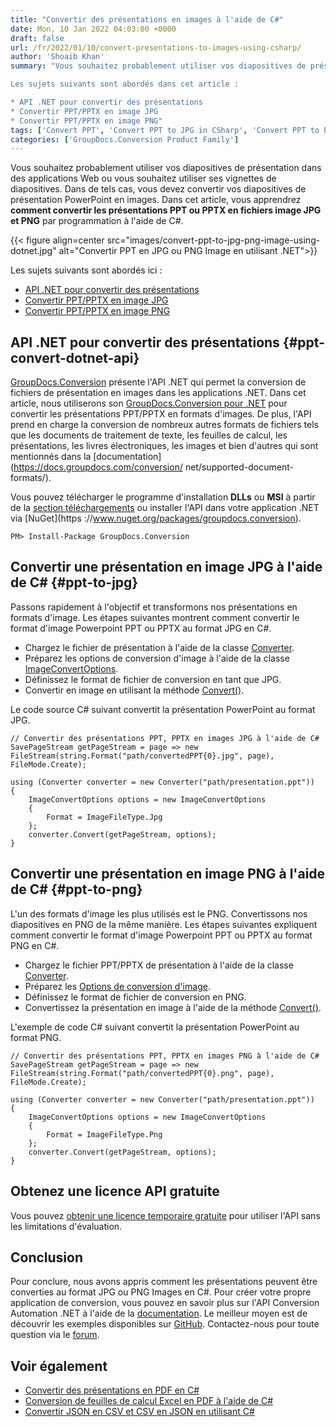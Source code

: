 ```yaml
---
title: "Convertir des présentations en images à l'aide de C#"
date: Mon, 10 Jan 2022 04:03:00 +0000
draft: false
url: /fr/2022/01/10/convert-presentations-to-images-using-csharp/
author: 'Shoaib Khan'
summary: "Vous souhaitez probablement utiliser vos diapositives de présentation dans des applications Web ou vous souhaitez utiliser ses vignettes de diapositives. Dans de tels cas, vous devez convertir vos diapositives de présentation PowerPoint en images. Dans cet article, vous apprendrez **comment convertir les présentations PPT ou PPTX en images JPG et PNG** par programmation à l'aide de C#.

Les sujets suivants sont abordés dans cet article :

* API .NET pour convertir des présentations
* Convertir PPT/PPTX en image JPG
* Convertir PPT/PPTX en image PNG"
tags: ['Convert PPT', 'Convert PPT to JPG in CSharp', 'Convert PPT to PNG in CSharp', 'Convert PPTX', 'PPT to JPG in CSharp', 'PPT to PNG in CSharp']
categories: ['GroupDocs.Conversion Product Family']
---
```


Vous souhaitez probablement utiliser vos diapositives de présentation dans des applications Web ou vous souhaitez utiliser ses vignettes de diapositives. Dans de tels cas, vous devez convertir vos diapositives de présentation PowerPoint en images. Dans cet article, vous apprendrez **comment convertir les présentations PPT ou PPTX en fichiers image JPG et PNG** par programmation à l'aide de C#.



{{< figure align=center src="images/convert-ppt-to-jpg-png-image-using-dotnet.jpg" alt="Convertir PPT en JPG ou PNG Image en utilisant .NET">}}


Les sujets suivants sont abordés ici :

* [API .NET pour convertir des présentations](#ppt-convert-dotnet-api)
* [Convertir PPT/PPTX en image JPG](#ppt-to-jpg)
* [Convertir PPT/PPTX en image PNG](#ppt-to-png)

## API .NET pour convertir des présentations {#ppt-convert-dotnet-api}

[GroupDocs.Conversion](https://products.groupdocs.com/conversion/) présente l'API .NET qui permet la conversion de fichiers de présentation en images dans les applications .NET. Dans cet article, nous utiliserons son [GroupDocs.Conversion pour .NET](https://products.groupdocs.com/conversion/net/) pour convertir les présentations PPT/PPTX en formats d'images. De plus, l'API prend en charge la conversion de nombreux autres formats de fichiers tels que les documents de traitement de texte, les feuilles de calcul, les présentations, les livres électroniques, les images et bien d'autres qui sont mentionnés dans la [documentation](https://docs.groupdocs.com/conversion/ net/supported-document-formats/).

Vous pouvez télécharger le programme d'installation **DLLs** ou **MSI** à partir de la [section téléchargements](https://downloads.groupdocs.com/conversion) ou installer l'API dans votre application .NET via [NuGet](https ://www.nuget.org/packages/groupdocs.conversion).

```
PM> Install-Package GroupDocs.Conversion
```

## Convertir une présentation en image JPG à l'aide de C# {#ppt-to-jpg}

Passons rapidement à l'objectif et transformons nos présentations en formats d'image. Les étapes suivantes montrent comment convertir le format d'image Powerpoint PPT ou PPTX au format JPG en C#.

* Chargez le fichier de présentation à l'aide de la classe [Converter](https://apireference.groupdocs.com/conversion/net/groupdocs.conversion/converter).
* Préparez les options de conversion d'image à l'aide de la classe [ImageConvertOptions](https://apireference.groupdocs.com/conversion/net/groupdocs.conversion.options.convert/imageconvertoptions).
* Définissez le format de fichier de conversion en tant que JPG.
* Convertir en image en utilisant la méthode [Convert()](https://apireference.groupdocs.com/conversion/net/groupdocs.conversion/converter/methods/convert/index).

Le code source C# suivant convertit la présentation PowerPoint au format JPG.

```
// Convertir des présentations PPT, PPTX en images JPG à l'aide de C#
SavePageStream getPageStream = page => new FileStream(string.Format("path/convertedPPT{0}.jpg", page), FileMode.Create);

using (Converter converter = new Converter("path/presentation.ppt"))
{
    ImageConvertOptions options = new ImageConvertOptions 
    { 
        Format = ImageFileType.Jpg 
    };  
    converter.Convert(getPageStream, options);
}
```

## Convertir une présentation en image PNG à l'aide de C# {#ppt-to-png}

L'un des formats d'image les plus utilisés est le PNG. Convertissons nos diapositives en PNG de la même manière. Les étapes suivantes expliquent comment convertir le format d'image Powerpoint PPT ou PPTX au format PNG en C#.

* Chargez le fichier PPT/PPTX de présentation à l'aide de la classe [Converter](https://apireference.groupdocs.com/conversion/net/groupdocs.conversion/converter).
* Préparez les [Options de conversion d'image](https://apireference.groupdocs.com/conversion/net/groupdocs.conversion.options.convert/imageconvertoptions).
* Définissez le format de fichier de conversion en PNG.
* Convertissez la présentation en image à l'aide de la méthode [Convert()](https://apireference.groupdocs.com/conversion/net/groupdocs.conversion/converter/methods/convert/index).

L'exemple de code C# suivant convertit la présentation PowerPoint au format PNG.

```
// Convertir des présentations PPT, PPTX en images PNG à l'aide de C#
SavePageStream getPageStream = page => new FileStream(string.Format("path/convertedPPT{0}.png", page), FileMode.Create);

using (Converter converter = new Converter("path/presentation.ppt"))
{
    ImageConvertOptions options = new ImageConvertOptions 
    { 
        Format = ImageFileType.Png 
    };  
    converter.Convert(getPageStream, options);
}
```

## Obtenez une licence API gratuite

Vous pouvez [obtenir une licence temporaire gratuite](https://purchase.groupdocs.com/temporary-license) pour utiliser l'API sans les limitations d'évaluation.

## Conclusion

Pour conclure, nous avons appris comment les présentations peuvent être converties au format JPG ou PNG Images en C#. Pour créer votre propre application de conversion, vous pouvez en savoir plus sur l'API Conversion Automation .NET à l'aide de la [documentation](https://docs.groupdocs.com/conversion/net/). Le meilleur moyen est de découvrir les exemples disponibles sur [GitHub](https://github.com/groupdocs-conversion). Contactez-nous pour toute question via le [forum](https://forum.groupdocs.com/).

## Voir également

* [Convertir des présentations en PDF en C#](https://blog.groupdocs.com/2020/03/05/convert-presentations-pptx-ppt-to-pdf-in-csharp/)
* [Conversion de feuilles de calcul Excel en PDF à l'aide de C#](https://blog.groupdocs.com/2021/11/14/convert-excel-spreadsheets-to-pdf-using-csharp/)
* [Convertir JSON en CSV et CSV en JSON en utilisant C#](https://blog.groupdocs.com/2021/06/18/convert-json-and-csv-in-csharp/)





